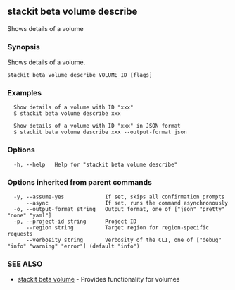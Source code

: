 ## stackit beta volume describe

Shows details of a volume

### Synopsis

Shows details of a volume.

```
stackit beta volume describe VOLUME_ID [flags]
```

### Examples

```
  Show details of a volume with ID "xxx"
  $ stackit beta volume describe xxx

  Show details of a volume with ID "xxx" in JSON format
  $ stackit beta volume describe xxx --output-format json
```

### Options

```
  -h, --help   Help for "stackit beta volume describe"
```

### Options inherited from parent commands

```
  -y, --assume-yes             If set, skips all confirmation prompts
      --async                  If set, runs the command asynchronously
  -o, --output-format string   Output format, one of ["json" "pretty" "none" "yaml"]
  -p, --project-id string      Project ID
      --region string          Target region for region-specific requests
      --verbosity string       Verbosity of the CLI, one of ["debug" "info" "warning" "error"] (default "info")
```

### SEE ALSO

* [stackit beta volume](./stackit_beta_volume.md)	 - Provides functionality for volumes

